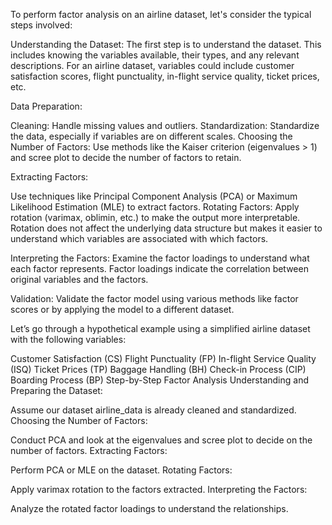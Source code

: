 To perform factor analysis on an airline dataset, let's consider the typical steps involved:

Understanding the Dataset: The first step is to understand the dataset. This includes knowing the variables available, their types, and any relevant descriptions. For an airline dataset, variables could include customer satisfaction scores, flight punctuality, in-flight service quality, ticket prices, etc.

Data Preparation:

Cleaning: Handle missing values and outliers.
Standardization: Standardize the data, especially if variables are on different scales.
Choosing the Number of Factors: Use methods like the Kaiser criterion (eigenvalues > 1) and scree plot to decide the number of factors to retain.

Extracting Factors:

Use techniques like Principal Component Analysis (PCA) or Maximum Likelihood Estimation (MLE) to extract factors.
Rotating Factors: Apply rotation (varimax, oblimin, etc.) to make the output more interpretable. Rotation does not affect the underlying data structure but makes it easier to understand which variables are associated with which factors.

Interpreting the Factors: Examine the factor loadings to understand what each factor represents. Factor loadings indicate the correlation between original variables and the factors.

Validation: Validate the factor model using various methods like factor scores or by applying the model to a different dataset.

Let’s go through a hypothetical example using a simplified airline dataset with the following variables:

Customer Satisfaction (CS)
Flight Punctuality (FP)
In-flight Service Quality (ISQ)
Ticket Prices (TP)
Baggage Handling (BH)
Check-in Process (CIP)
Boarding Process (BP)
Step-by-Step Factor Analysis
Understanding and Preparing the Dataset:

Assume our dataset airline_data is already cleaned and standardized.
Choosing the Number of Factors:

Conduct PCA and look at the eigenvalues and scree plot to decide on the number of factors.
Extracting Factors:

Perform PCA or MLE on the dataset.
Rotating Factors:

Apply varimax rotation to the factors extracted.
Interpreting the Factors:

Analyze the rotated factor loadings to understand the relationships.
